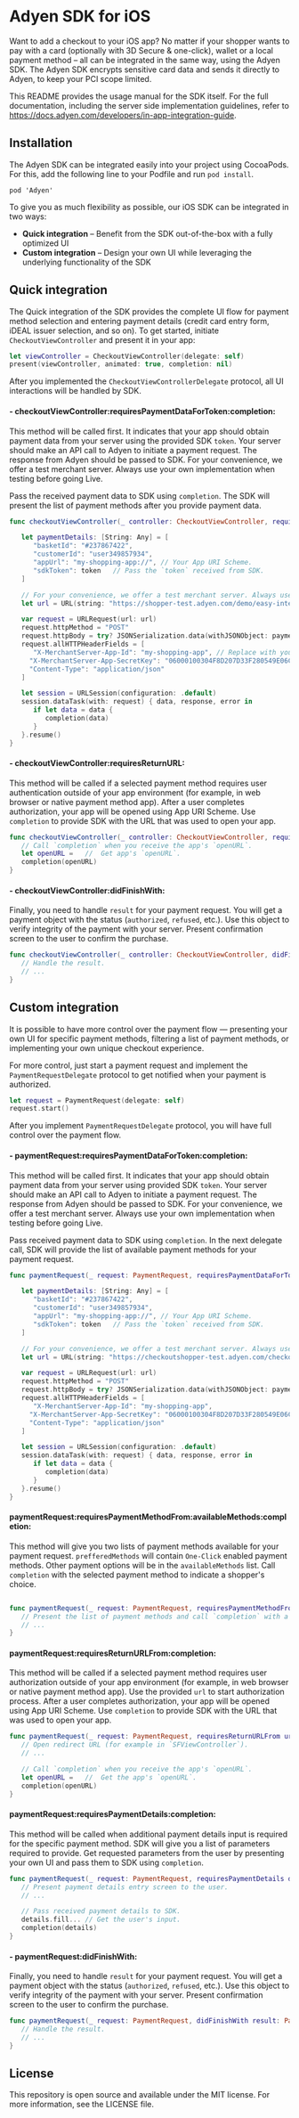 # Adyen SDK for iOS
Want to add a checkout to your iOS app? No matter if your shopper wants to pay with a card (optionally with 3D Secure & one-click), wallet or a local payment method – all can be integrated in the same way, using the Adyen SDK. The Adyen SDK encrypts sensitive card data and sends it directly to Adyen, to keep your PCI scope limited.

This README provides the usage manual for the SDK itself. For the full documentation, including the server side implementation guidelines, refer to https://docs.adyen.com/developers/in-app-integration-guide.


## Installation
The Adyen SDK can be integrated easily into your project using CocoaPods. For this, add the following line to your Podfile and run `pod install`.

```
pod 'Adyen'
```

To give you as much flexibility as possible, our iOS SDK can be integrated in two ways:

* **Quick integration** – Benefit from the SDK out-of-the-box with a fully optimized UI
* **Custom integration** – Design your own UI while leveraging the underlying functionality of the SDK


## Quick integration
The Quick integration of the SDK provides the complete UI flow for payment method selection and entering payment details (credit card entry form, iDEAL issuer selection, and so on). To get started, initiate `CheckoutViewController` and present it in your app:

```swift
let viewController = CheckoutViewController(delegate: self)
present(viewController, animated: true, completion: nil)
```

After you implemented the `CheckoutViewControllerDelegate` protocol, all UI interactions will be handled by SDK.


#### - checkoutViewController:requiresPaymentDataForToken:completion:

This method will be called first. It indicates that your app should obtain payment data from your server using the provided SDK `token`. Your server should make an API call to Adyen to initiate a payment request. The response from Adyen should be passed to SDK. For your convenience, we offer a test merchant server. Always use your own implementation when testing before going Live.

Pass the received payment data to SDK using `completion`. The SDK will present the list of payment methods after you provide payment data.

```swift
func checkoutViewController(_ controller: CheckoutViewController, requiresPaymentDataForToken token: String, completion: @escaping DataCompletion) {

   let paymentDetails: [String: Any] = [
      "basketId": "#237867422",
      "customerId": "user349857934",
      "appUrl": "my-shopping-app://", // Your App URI Scheme.
      "sdkToken": token   // Pass the `token` received from SDK.
   ]

   // For your convenience, we offer a test merchant server. Always use your own implementation when testing before going Live.
   let url = URL(string: "https://shopper-test.adyen.com/demo/easy-integration/merchantserver/setup")!

   var request = URLRequest(url: url)
   request.httpMethod = "POST"
   request.httpBody = try? JSONSerialization.data(withJSONObject: paymentDetails, options: [])
   request.allHTTPHeaderFields = [
      "X-MerchantServer-App-Id": "my-shopping-app", // Replace with your own app id
     "X-MerchantServer-App-SecretKey": "06000100304F8D207D33F280549E06CDAE006BA186050F8E8CA79598A5C9558100027B7D", // Replace with your own secret key
     "Content-Type": "application/json"
   ]

   let session = URLSession(configuration: .default)
   session.dataTask(with: request) { data, response, error in
      if let data = data {
         completion(data)
      }
   }.resume()
}
```


#### - checkoutViewController:requiresReturnURL:

This method will be called if a selected payment method requires user authentication outside of your app environment (for example, in web browser or native payment method app). After a user completes authorization, your app will be opened using App URI Scheme. Use `completion` to provide SDK with the URL that was used to open your app.

```swift
func checkoutViewController(_ controller: CheckoutViewController, requiresReturnURL completion: @escaping URLCompletion) {
   // Call `completion` when you receive the app's `openURL`.
   let openURL =   //  Get app's `openURL`.
   completion(openURL)
}
```


#### - checkoutViewController:didFinishWith:

Finally, you need to handle `result` for your payment request. You will get a payment object with the status (`authorized`, `refused`, etc.). Use this object to verify integrity of the payment with your server. Present confirmation screen to the user to confirm the purchase.

```swift
func checkoutViewController(_ controller: CheckoutViewController, didFinishWith result: PaymentRequestResult) {
   // Handle the result.
   // ...
}
```


## Custom integration

It is possible to have more control over the payment flow — presenting your own UI for specific payment methods, filtering a list of payment methods, or implementing your own unique checkout experience.

For more control, just start a payment request and implement the `PaymentRequestDelegate` protocol to get notified when your payment is authorized.

```swift
let request = PaymentRequest(delegate: self)
request.start()
```

After you implement `PaymentRequestDelegate` protocol, you will have full control over the payment flow.


#### - paymentRequest:requiresPaymentDataForToken:completion:

This method will be called first. It indicates that your app should obtain payment data from your server using provided SDK `token`. Your server should make an API call to Adyen to initiate a payment request. The response from Adyen should be passed to SDK. For your convenience, we offer a test merchant server. Always use your own implementation when testing before going Live.

Pass received payment data to SDK using `completion`. In the next delegate call, SDK will provide the list of available payment methods for your payment request.

```swift
func paymentRequest(_ request: PaymentRequest, requiresPaymentDataForToken token: String, completion: @escaping DataCompletion) {

   let paymentDetails: [String: Any] = [
      "basketId": "#237867422",
      "customerId": "user349857934",
      "appUrl": "my-shopping-app://", // Your App URI Scheme.
      "sdkToken": token   // Pass the `token` received from SDK.
   ]

   // For your convenience, we offer a test merchant server. Always use your own implementation when testing before going Live.
   let url = URL(string: "https://checkoutshopper-test.adyen.com/checkoutshopper/demo/easy-integration/merchantserver/setup")!

   var request = URLRequest(url: url)
   request.httpMethod = "POST"
   request.httpBody = try? JSONSerialization.data(withJSONObject: paymentDetails, options: [])
   request.allHTTPHeaderFields = [
      "X-MerchantServer-App-Id": "my-shopping-app",
     "X-MerchantServer-App-SecretKey": "06000100304F8D207D33F280549E06CDAE006BA186050F8E8CA79598A5C9558100027B7D",
     "Content-Type": "application/json"
   ]

   let session = URLSession(configuration: .default)
   session.dataTask(with: request) { data, response, error in
      if let data = data {
         completion(data)
      }
   }.resume()
}
```


#### paymentRequest:requiresPaymentMethodFrom:availableMethods:completion:

This method will give you two lists of payment methods available for your payment request. `prefferedMethods` will contain `One-Click` enabled payment methods. Other payment options will be in the `availableMethods` list. Call `completion` with the selected payment method to indicate a shopper's choice.

```swift

func paymentRequest(_ request: PaymentRequest, requiresPaymentMethodFrom preferredMethods: [PaymentMethod]?, available availableMethods: [PaymentMethod], completion: @escaping MethodCompletion) {
   // Present the list of payment methods and call `completion` with a user's choice.
   // ...
}
```


#### paymentRequest:requiresReturnURLFrom:completion:

This method will be called if a selected payment method requires user authorization outside of your app environment (for example, in web browser or native payment method app). Use the provided `url` to start authorization process. After a user completes authorization, your app will be opened using App URI Scheme. Use `completion` to provide SDK with the URL that was used to open your app.

```swift
func paymentRequest(_ request: PaymentRequest, requiresReturnURLFrom url: URL, completion: @escaping URLCompletion) {
   // Open redirect URL (for example in `SFViewController`).
   // ...

   // Call `completion` when you receive the app's `openURL`.
   let openURL =   //  Get the app's `openURL`.
   completion(openURL)
}
```


#### paymentRequest:requiresPaymentDetails:completion:

This method will be called when additional payment details input is required for the specific payment method. SDK will give you a list of parameters required to provide. Get requested parameters from the user by presenting your own UI and pass them to SDK using `completion`.

```swift
func paymentRequest(_ request: PaymentRequest, requiresPaymentDetails details: PaymentDetails, completion: @escaping PaymentDetailsCompletion) {
   // Present payment details entry screen to the user.
   // ...

   // Pass received payment details to SDK.
   details.fill... // Get the user's input.
   completion(details)
}
```


#### - paymentRequest:didFinishWith:

Finally, you need to handle `result` for your payment request. You will get a payment object with the status (`authorized`, `refused`, etc.). Use this object to verify integrity of the payment with your server. Present confirmation screen to the user to confirm the purchase.

```swift
func paymentRequest(_ request: PaymentRequest, didFinishWith result: PaymentRequestResult) {
   // Handle the result.
   // ...
}
```


## License

This repository is open source and available under the MIT license. For more information, see the LICENSE file.
